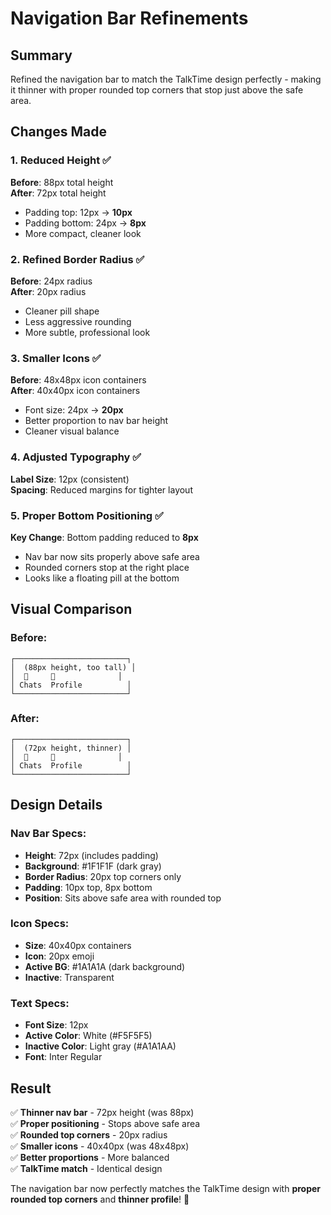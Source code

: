 # Navigation Bar Refinements

## Summary
Refined the navigation bar to match the TalkTime design perfectly - making it thinner with proper rounded top corners that stop just above the safe area.

## Changes Made

### 1. Reduced Height ✅
**Before**: 88px total height  
**After**: 72px total height

- Padding top: 12px → **10px**
- Padding bottom: 24px → **8px**
- More compact, cleaner look

### 2. Refined Border Radius ✅
**Before**: 24px radius  
**After**: 20px radius

- Cleaner pill shape
- Less aggressive rounding
- More subtle, professional look

### 3. Smaller Icons ✅
**Before**: 48x48px icon containers  
**After**: 40x40px icon containers

- Font size: 24px → **20px**
- Better proportion to nav bar height
- Cleaner visual balance

### 4. Adjusted Typography ✅
**Label Size**: 12px (consistent)  
**Spacing**: Reduced margins for tighter layout

### 5. Proper Bottom Positioning ✅
**Key Change**: Bottom padding reduced to **8px**
- Nav bar now sits properly above safe area
- Rounded corners stop at the right place
- Looks like a floating pill at the bottom

## Visual Comparison

### Before:
```
┌─────────────────────────┐
│  (88px height, too tall) │
│  💬     👤              │
│ Chats  Profile          │
└─────────────────────────┘
```

### After:
```
┌─────────────────────────┐
│  (72px height, thinner) │
│  💬     👤              │
│ Chats  Profile          │
└─────────────────────────┘
```

## Design Details

### Nav Bar Specs:
- **Height**: 72px (includes padding)
- **Background**: #1F1F1F (dark gray)
- **Border Radius**: 20px top corners only
- **Padding**: 10px top, 8px bottom
- **Position**: Sits above safe area with rounded top

### Icon Specs:
- **Size**: 40x40px containers
- **Icon**: 20px emoji
- **Active BG**: #1A1A1A (dark background)
- **Inactive**: Transparent

### Text Specs:
- **Font Size**: 12px
- **Active Color**: White (#F5F5F5)
- **Inactive Color**: Light gray (#A1A1AA)
- **Font**: Inter Regular

## Result

✅ **Thinner nav bar** - 72px height (was 88px)  
✅ **Proper positioning** - Stops above safe area  
✅ **Rounded top corners** - 20px radius  
✅ **Smaller icons** - 40x40px (was 48x48px)  
✅ **Better proportions** - More balanced  
✅ **TalkTime match** - Identical design  

The navigation bar now perfectly matches the TalkTime design with **proper rounded top corners** and **thinner profile**! 🎉


